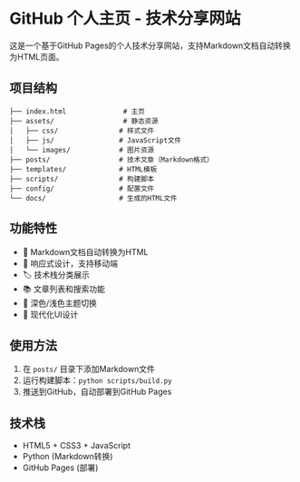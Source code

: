 # GitHub 个人主页 - 技术分享网站

这是一个基于GitHub Pages的个人技术分享网站，支持Markdown文档自动转换为HTML页面。

## 项目结构

```
├── index.html              # 主页
├── assets/                 # 静态资源
│   ├── css/               # 样式文件
│   ├── js/                # JavaScript文件
│   └── images/            # 图片资源
├── posts/                 # 技术文章（Markdown格式）
├── templates/             # HTML模板
├── scripts/               # 构建脚本
├── config/                # 配置文件
└── docs/                  # 生成的HTML文件
```

## 功能特性

- 📝 Markdown文档自动转换为HTML
- 🎨 响应式设计，支持移动端
- 🏷️ 技术栈分类展示
- 📚 文章列表和搜索功能
- 🌙 深色/浅色主题切换
- 📱 现代化UI设计

## 使用方法

1. 在 `posts/` 目录下添加Markdown文件
2. 运行构建脚本：`python scripts/build.py`
3. 推送到GitHub，自动部署到GitHub Pages

## 技术栈

- HTML5 + CSS3 + JavaScript
- Python (Markdown转换)
- GitHub Pages (部署)
